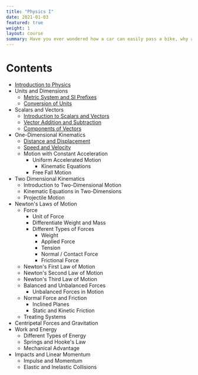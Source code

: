```yaml
---
title: "Physics I"
date: 2021-01-03
featured: true
weight: 1
layout: course
summary: Have you ever wondered how a car can easily pass a bike, why a rainbow appears after a rainstorm, how electricity is made, or why oil floats when mixed with water? Humans, by nature, are inquisitive creatures. 
---
```



# Contents
- [Introduction to Physics](1.1-introduction-to-physics)
- Units and Dimensions
	- [Metric System and SI Prefixes](1.2-metric-system-and-SI-prefixes)
	- [Conversion of Units](1.3-conversion-of-units)
- Scalars and Vectors
    - [Introduction to Scalars and Vectors](2.1-introduction-to-scalars-and-vectors)
	- [Vector Addition and Subtraction](2.2-vector-addition-and-subtraction)
	- [Components of Vectors](2.3-components-of-vectors)
- One-Dimensional Kinematics
	- [Distance and Displacement](3.1-distance-and-displacement)
	- [Speed and Velocity](3.2-speed-and-velocity)
	- Motion with Constant Acceleration
		- Uniform Accelerated Motion
			- Kinematic Equations
		- Free Fall Motion
- Two Dimensional Kinematics
	- Introduction to Two-Dimensional Motion
	- Kinematic Equations in Two-Dimensions
	- Projectile Motion
- Newton's Laws of Motion
	- Force
		- Unit of Force
		- Differentiate Weight and Mass
		- Different Types of Forces
			- Weight
			- Applied Force
			- Tension
			- Normal / Contact Force
			- Frictional Force
	- Newton's First Law of Motion
	- Newton's Second Law of Motion
	- Newton's Third Law of Motion
	- Balanced and Unbalanced Forces
		- Unbalanced Forces in Motion
	- Normal Force and Friction
		- Inclined Planes
		- Static and Kinetic Friction
	- Treating Systems
- Centripetal Forces and Gravitation
- Work and Energy
	- Different Types of Energy
	- Springs and Hooke's Law
	- Mechanical Advantage
- Impacts and Linear Momentum
	- Impulse and Momentum
	- Elastic and Inelastic Collisions
